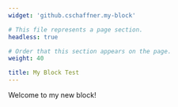 ```yaml
---
widget: 'github.cschaffner.my-block'

# This file represents a page section.
headless: true

# Order that this section appears on the page.
weight: 40

title: My Block Test
---
```

Welcome to my new block!